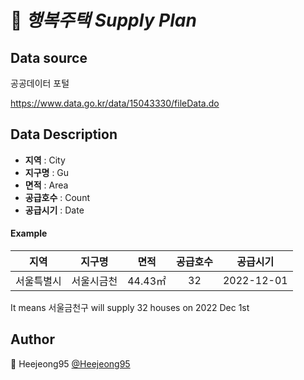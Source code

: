 # :hatched_chick: *행복주택 Supply Plan*

## Data source

공공데이터 포털

https://www.data.go.kr/data/15043330/fileData.do

## Data Description
- **지역** : City
- **지구명** : Gu
- **면적** : Area
- **공급호수** : Count
- **공급시기** : Date

#### Example
|지역|지구명|면적|공급호수|공급시기|
|:--:|:--:|:--:|:--:|:--:|
|서울특별시|서울시금천|44.43㎡|32|2022-12-01|

It means 서울금천구 will supply 32 houses on 2022 Dec 1st

## Author
:hatching_chick: Heejeong95 [@Heejeong95](https://github.com/Heejeong95)


